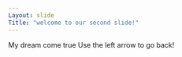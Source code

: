 ```yaml
---
Layout: slide
Title: "welcome to our second slide!"
---
```

My dream come true
Use the left arrow to go back! 
